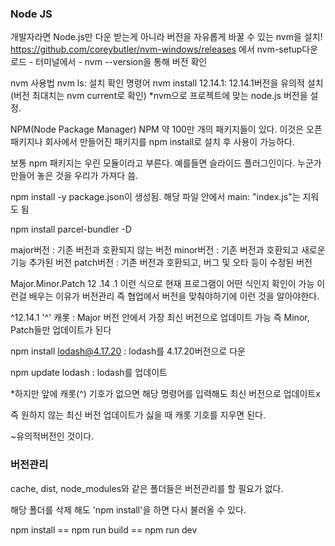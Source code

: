 ### Node JS

개발자라면 Node.js만 다운 받는게 아니라 버전을 자유롭게 바꿀 수 있는 nvm을 설치!
https://github.com/coreybutler/nvm-windows/releases
에서 nvm-setup다운로드 - 터미널에서 - nvm --version을 통해 버전 확인

nvm 사용법
nvm ls: 설치 확인 명령어
nvm install 12.14.1: 12.14.1버전을 유의적 설치(버전 최대치는 nvm current로 확인)
*nvm으로 프로젝트에 맞는 node.js 버전을 설정.

NPM(Node Package Manager)
NPM 약 100만 개의 패키지들이 있다. 이것은 오픈패키지나 회사에서 만들어진 패키지를 npm install로 설치 후 사용이 가능하다.

보통 npm 패키지는 우린 모듈이라고 부른다.
예를들면 슬라이드 플러그인이다. 누군가 만들어 놓은 것을 우리가 가져다 씀.

npm install -y
package.json이 생성됨.
해당 파일 안에서  main: "index.js"는 지워도 됨

npm install parcel-bundler -D

major버전 : 기존 버전과 호환되지 않는 버전
minor버전 : 기존 버전과 호환되고 새로운 기능 추가된 버전
patch버전 : 기존 버전과 호환되고, 버그 및 오타 등이 수정된 버전

Major.Minor.Patch
12   .14   .1
이런 식으로 현재 프로그램이 어떤 식인지 확인이 가능
이런걸 배우는 이유가 버전관리 즉 협업에서 버전을 맞춰야하기에 이런 것을 알아야한다.

^12.14.1
'^' 캐롯 : Major 버전 안에서 가장 최신 버전으로 업데이트 가능
즉 Minor, Patch들만 업데이트가 된다

npm install lodash@4.17.20 : lodash를 4.17.20버전으로 다운

npm update lodash : lodash를 업데이트

*하지만 앞에 캐롯(^) 기호가 없으면 해당 명령어를 입력해도 최신 버전으로 업데이트x 

즉 원하지 않는 최신 버전 업데이트가 싫을 때 캐롯 기호를 지우면 된다.

~유의적버전인 것이다.

### 버전관리
cache, dist, node_modules와 같은 폴더들은 버전관리를 할 필요가 없다.

해당 폴더를 삭제 해도 'npm install'을 하면 다시 불러올 수 있다.

npm install == npm run build == npm run dev










